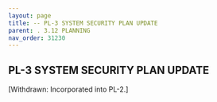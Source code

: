 ```yaml
---
layout: page
title: -- PL-3 SYSTEM SECURITY PLAN UPDATE 
parent: . 3.12 PLANNING 
nav_order: 31230 
---
```


## PL-3 SYSTEM SECURITY PLAN UPDATE

[Withdrawn: Incorporated into PL-2.]

